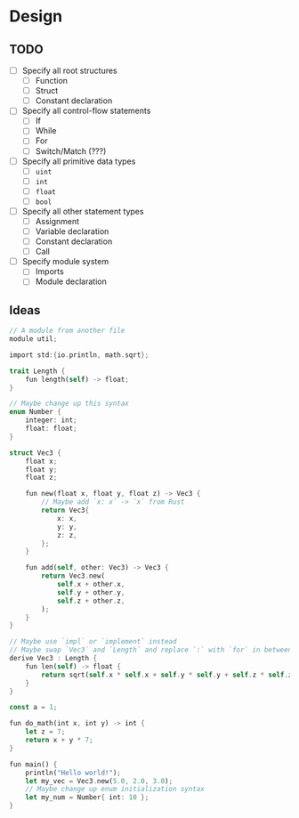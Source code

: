 # Design

## TODO

- [ ] Specify all root structures
  - [ ] Function
  - [ ] Struct
  - [ ] Constant declaration
- [ ] Specify all control-flow statements
  - [ ] If
  - [ ] While
  - [ ] For
  - [ ] Switch/Match (???)
- [ ] Specify all primitive data types
  - [ ] `uint`
  - [ ] `int`
  - [ ] `float`
  - [ ] `bool`
- [ ] Specify all other statement types
  - [ ] Assignment
  - [ ] Variable declaration
  - [ ] Constant declaration
  - [ ] Call
- [ ] Specify module system
  - [ ] Imports
  - [ ] Module declaration

## Ideas

```rs
// A module from another file
module util;

import std:{io.println, math.sqrt};

trait Length {
    fun length(self) -> float;
}

// Maybe change up this syntax
enum Number {
    integer: int;
    float: float;
}

struct Vec3 {
    float x;
    float y;
    float z;

    fun new(float x, float y, float z) -> Vec3 {
        // Maybe add `x: x` -> `x` from Rust
        return Vec3{
            x: x,
            y: y,
            z: z,
        };
    }

    fun add(self, other: Vec3) -> Vec3 {
        return Vec3.new(
            self.x + other.x,
            self.y + other.y,
            self.z + other.z,
        );
    }
}

// Maybe use `impl` or `implement` instead
// Maybe swap `Vec3` and `Length` and replace `:` with `for` in between
derive Vec3 : Length {
    fun len(self) -> float {
        return sqrt(self.x * self.x + self.y * self.y + self.z * self.z);
    }
}

const a = 1;

fun do_math(int x, int y) -> int {
    let z = 7;
    return x + y * 7;
}

fun main() {
    println("Hello world!");
    let my_vec = Vec3.new(5.0, 2.0, 3.0);
    // Maybe change up enum initialization syntax
    let my_num = Number{ int: 10 };
}
```
